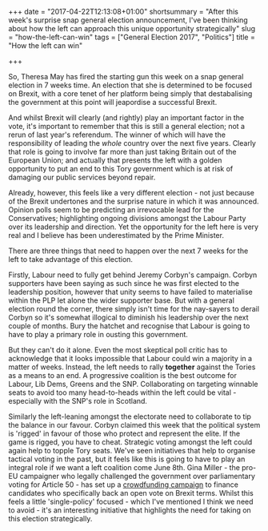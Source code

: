 +++
date = "2017-04-22T12:13:08+01:00"
shortsummary = "After this week's surprise snap general election announcement, I've been thinking about how the left can approach this unique opportunity strategically"
slug = "how-the-left-can-win"
tags = ["General Election 2017", "Politics"]
title = "How the left can win"

+++

So, Theresa May has fired the starting gun this week on a snap general election in 7 weeks time. An election that she is determined to be focused on Brexit, with a core tenet of her platform being simply that destabalising the government at this point will jeapordise a successful Brexit.

And whilst Brexit will clearly (and rightly) play an important factor in the vote, it's important to remember that this is still a general election; not a rerun of last year's referendum. The winner of which will have the responsibility of leading the *whole* country over the next five years. Clearly that role is going to involve far more than just taking Britain out of the European Union; and actually that presents the left with a golden opportunity to put an end to this Tory government which is at risk of damaging our public services beyond repair.

Already, however, this feels like a very different election - not just because of the Brexit undertones and the surprise nature in which it was announced. Opinion polls seem to be predicting an irrevocable lead for the Conservatives; highlighting ongoing divisions amongst the Labour Party over its leadership and direction. Yet the opportunity for the left here is very real and I believe has been underestimated by the Prime Minister.

There are three things that need to happen over the next 7 weeks for the left to take advantage of this election.

Firstly, Labour need to fully get behind Jeremy Corbyn's campaign. Corbyn supporters have been saying as such since he was first elected to the leadership position, however that unity seems to have failed to materialise within the PLP let alone the wider supporter base. But with a general election round the corner, there simply isn't time for the nay-sayers to derail Corbyn so it's somewhat illogical to diminish his leadership over the next couple of months. Bury the hatchet and recognise that Labour is going to have to play a primary role in ousting this government.

But they can't do it alone. Even the most skeptical poll critic has to acknowledge that it looks impossible that Labour could win a majority in a matter of weeks. Instead, the left needs to rally **together** against the Tories as a means to an end. A progressive coalition is the best outcome for Labour, Lib Dems, Greens and the SNP. Collaborating on targeting winnable seats to avoid too many head-to-heads within the left could be vital - especially with the SNP's role in Scotland.

Similarly the left-leaning amongst the electorate need to collaborate to tip the balance in our favour. Corbyn claimed this week that the political system is 'rigged' in favour of those who protect and represent the elite. If the game is rigged, you have to cheat. Strategic voting amongst the left could again help to topple Tory seats. We've seen initiatives that help to organise tactical voting in the past, but it feels like this is going to have to play an integral role if we want a left coalition come June 8th. Gina Miller - the pro-EU campaigner who legally challenged the government over parliamentary voting for Article 50 - has set up a [crowdfunding campaign](https://www.gofundme.com/whats-best-for-britain) to finance candidates who specifically back an open vote on Brexit terms. Whilst this feels a little 'single-policy' focused - which I've mentioned I think we need to avoid - it's an interesting initiative that highlights the need for taking on this election strategically.